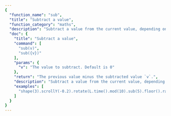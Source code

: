 ```yaml
---
{
  "function_name": "sub",
  "title": "Subtract a value",
  "function_category": "maths",
  "description": "Subtract a value from the current value, depending on [`use`](use.html)",
  "doc": {
    "title": "Subtract a value",
    "command": [
      "sub(v)",
      "sub({v})"
    ],
    "params": {
      "v": "The value to subtract. Default is 0"
    },
    "return": "The previous value minus the subtracted value `v`.",
    "description": "Subtract a value from the current value, depending on [`use`](use.html)",
    "examples": [
      "shape(3).scrollY(-0.2).rotate(L.time().mod(10).sub(5).floor().rad(1/10)).out(o0)"
    ]
  }
}
---
```

